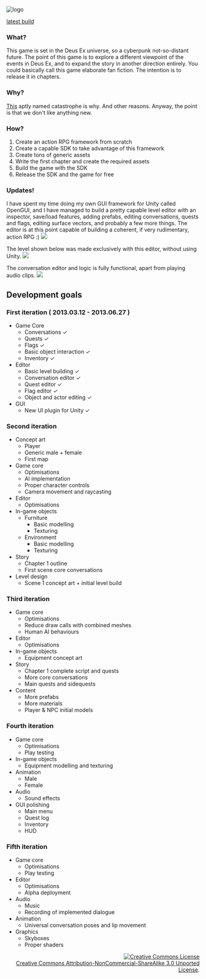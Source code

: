 ![logo](https://raw.github.com/mrzapp/vongott/master/vongott/Blender/render.png)

<a href="https://www.dropbox.com/s/z12t78ir3dk2wyb/Build.zip">latest build</a>

### What?
This game is set in the Deus Ex universe, so a cyberpunk not-so-distant future. The point of this game is to explore a different viewpoint of the events in Deus Ex, and to expand the story in another direction entirely. You could basically call this game elaborate fan fiction. The intention is to release it in chapters. 

### Why?
<a href="http://www.youtube.com/watch?v=p1b8k469DbY#at=188">This</a> aptly named catastrophe is why. And other reasons. Anyway, the point is that we don't like anything new.

### How?
1. Create an action RPG framework from scratch
2. Create a capable SDK to take advantage of this framework
3. Create tons of generic assets
4. Write the first chapter and create the required assets
5. Build the game with the SDK
6. Release the SDK and the game for free

### Updates!
I have spent my time doing my own GUI framework for Unity called OpenGUI, and I have managed to build a pretty capable level editor with an inspector, save/load features, adding prefabs, editing conversations, quests and flags, editing surface vectors, and probably a few more things. The editor is at this point capable of building a coherent, if very rudimentary, action RPG :)
<img src="https://raw.github.com/mrzapp/vongott/master/img/demo_windows.png" />

The level shown below was made exclusively with this editor, without using Unity.
<img src="https://raw.github.com/mrzapp/vongott/master/img/demo_level.png" />

The conversation editor and logic is fully functional, apart from playing audio clips.
<img src="https://raw.github.com/mrzapp/vongott/master/img/demo_convo.png" />

## Development goals

### First iteration ( 2013.03.12 - 2013.06.27 )
- Game Core
	- Conversations &#x2713;
	- Quests &#x2713;
	- Flags &#x2713;
	- Basic object interaction &#x2713;
	- Inventory &#x2713;
- Editor
	- Basic level building &#x2713;
	- Conversation editor &#x2713;
	- Quest editor &#x2713;
	- Flag editor &#x2713;
	- Object and actor editing &#x2713;
- GUI
	- New UI plugin for Unity &#x2713;

### Second iteration
- Concept art
	- Player
	- Generic male + female
	- First map
- Game core
	- Optimisations
	- AI implementation
	- Proper character controls
	- Camera movement and raycasting
- Editor
	- Optimisations
- In-game objects
	- Furniture
		- Basic modelling 
		- Texturing
	- Environment
		- Basic modelling
		- Texturing
- Story
	- Chapter 1 outline
	- First scene core conversations
- Level design
	- Scene 1 concept art + initial level build

### Third iteration
- Game core
	- Optimisations
	- Reduce draw calls with combined meshes
	- Human AI behaviours
- Editor
	- Optimisations
- In-game objects
	- Equipment concept art 
- Story
	- Chapter 1 complete script and quests
	- More core conversations
	- Main quests and sidequests
- Content
	- More prefabs
	- More materials
	- Player & NPC initial models

### Fourth iteration
- Game core
	- Optimisations
	- Play testing
- In-game objects
	- Equipment modelling and texturing
- Animation
	- Male
	- Female
- Audio
	- Sound effects
- GUI polishing
	- Main menu 
	- Quest log
	- Inventory
	- HUD

### Fifth iteration
- Game core
	- Optimisations
	- Play testing
- Editor
	- Optimisations
	- Alpha deployment 
- Audio
	- Music
	- Recording of implemented dialogue
- Animation
	- Universal conversation poses and lip movement
- Graphics
	- Skyboxes
	- Proper shaders
	

<p align=right>
  <a rel="license" href="http://creativecommons.org/licenses/by-nc-sa/3.0/deed.en_US"><img alt="Creative Commons License" style="border-width:0" src="http://i.creativecommons.org/l/by-nc-sa/3.0/88x31.png" /></a>
  <br />
  <a rel="license" href="http://creativecommons.org/licenses/by-nc-sa/3.0/deed.en_US">Creative Commons Attribution-NonCommercial-ShareAlike 3.0 Unported License</a>.
</p>
